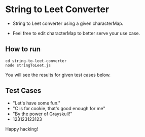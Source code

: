 # String to Leet Converter

- String to Leet converter using a given characterMap.

- Feel free to edit characterMap to better serve your use case.

## How to run

```
cd string-to-leet-converter
node stringToLeet.js
```

You will see the results for given test cases below.

## Test Cases

- "Let's have some fun."
- "C is for cookie, that's good enough for me"
- "By the power of Grayskull!"
- 123123123123

Happy hacking!
